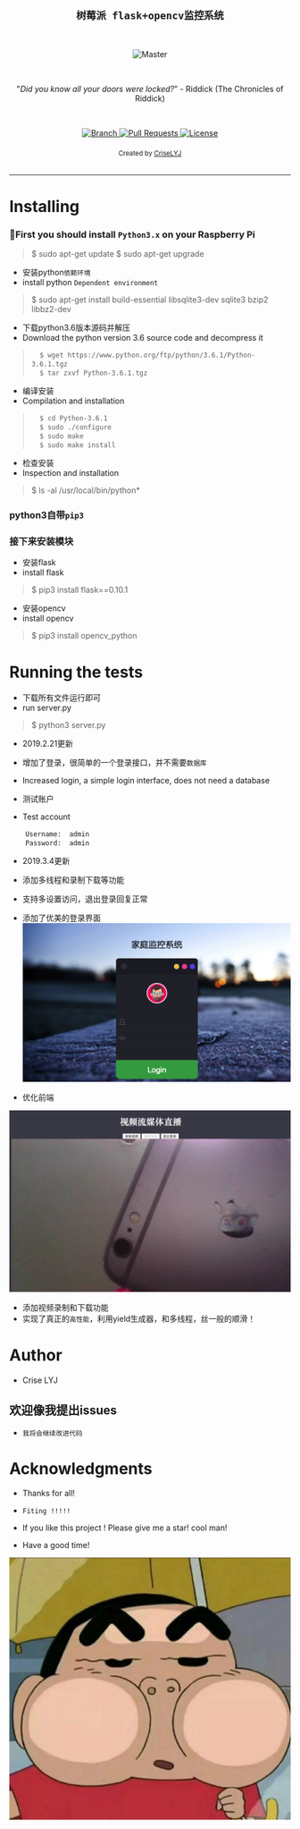 <h2 align="center"><code>树莓派 flask+opencv监控系统</code></h2>

<br>

<p align="center">
    <img src="https://github.com/CriseLYJ/flask-video-streaming-recorder/blob/master/img/main.jpg?raw=true" 
        alt="Master">
</p>

<br>

<p align="center">"<i>Did you know all your doors were locked?</i>" - Riddick (The Chronicles of Riddick)</p>

<br>

<p align="center">
  <a href="https://github.com/CriseLYJ/flask-video-streaming-recorder/tree/master">
    <img src="https://img.shields.io/badge/Branch-master-green.svg?longCache=true"
        alt="Branch">
  </a>
  <a href="https://github.com/CriseLYJ/flask-video-streaming-recorder/pulls">
    <img src="https://img.shields.io/badge/PRs-welcome-brightgreen.svg?longCache=true"
        alt="Pull Requests">
  </a>
  <a href="http://www.gnu.org/licenses/">
    <img src="https://img.shields.io/badge/License-GNU-blue.svg?longCache=true"
        alt="License">
  </a>
</p>

<div align="center">
  <sub>Created by
  <a href="https://criselyj.github.io/">CriseLYJ</a>
</div>

<br>

****

# Installing
### 🐍First you should install ``Python3.x`` on your Raspberry Pi

>   $ sudo  apt-get  update
>   $ sudo  apt-get  upgrade
	
    	
- 安装python``依赖环境``
- install python ``Dependent environment``

>    $ sudo apt-get install build-essential libsqlite3-dev sqlite3 bzip2 libbz2-dev

    
- 下载python3.6版本源码并解压
- Download the python version 3.6 source code and decompress it

>    	$ wget https://www.python.org/ftp/python/3.6.1/Python-3.6.1.tgz
>    	$ tar zxvf Python-3.6.1.tgz
  	
- 编译安装
- Compilation and installation

>	    $ cd Python-3.6.1
>	    $ sudo ./configure
>	    $ sudo make
>	    $ sudo make install
	    
- 检查安装
- Inspection and installation

> 	$ ls -al /usr/local/bin/python*
  
### python3自带``pip3``

### 接下来安装模块

- 安装flask
- install flask

> 	$ pip3 install flask==0.10.1
    	
- 安装opencv
- install opencv

> $ pip3 install opencv_python
  
# Running the tests

- 下载所有文件运行即可
- run server.py

> 	$ python3 server.py
    	
 - 2019.2.21更新
 - 增加了登录，很简单的一个登录接口，并不需要``数据库``
 - Increased login, a simple login interface, does not need a database
 
 - 测试账户
 - Test account
 ```
     Username:  admin
     Password:  admin
 ```
 - 2019.3.4更新
 - 添加多线程和录制下载等功能
 - 支持多设置访问，退出登录回复正常
 
 - 添加了优美的登录界面
 ![Alt text](./img/login.png)
 
 - 优化前端

 ![Alt text](./img/index.jpg)
 
 - 添加视频录制和下载功能
 - 实现了真正的``高性能``，利用yield生成器，和多线程，丝一般的顺滑！
 
# Author
- Crise LYJ

## 欢迎像我提出issues

- ``我将会继续改进代码``
  
# Acknowledgments
- Thanks for all!

- ``Fiting !!!!!``

- If you like this project ! Please give me a star! cool man!

- Have a good time!

 ![Alt text](./img/hha.jpeg)

